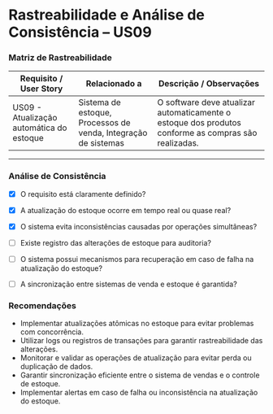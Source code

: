 # Rastreabilidade e Análise de Consistência – US09

### Matriz de Rastreabilidade

| Requisito / User Story | Relacionado a | Descrição / Observações |
|------------------------|---------------|--------------------------|
| US09 - Atualização automática do estoque | Sistema de estoque, Processos de venda, Integração de sistemas | O software deve atualizar automaticamente o estoque dos produtos conforme as compras são realizadas. |

---

### Análise de Consistência

- [x] O requisito está claramente definido?
- [x] A atualização do estoque ocorre em tempo real ou quase real?
- [x] O sistema evita inconsistências causadas por operações simultâneas?
- [ ] Existe registro das alterações de estoque para auditoria?
- [ ] O sistema possui mecanismos para recuperação em caso de falha na atualização do estoque?
- [ ] A sincronização entre sistemas de venda e estoque é garantida?


### Recomendações

- Implementar atualizações atômicas no estoque para evitar problemas com concorrência.
- Utilizar logs ou registros de transações para garantir rastreabilidade das alterações.
- Monitorar e validar as operações de atualização para evitar perda ou duplicação de dados.
- Garantir sincronização eficiente entre o sistema de vendas e o controle de estoque.
- Implementar alertas em caso de falha ou inconsistência na atualização do estoque.
